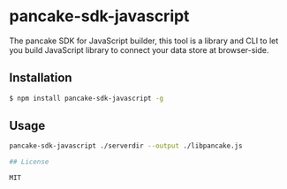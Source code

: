 # pancake-sdk-javascript

The pancake SDK for JavaScript builder, this tool is a library and CLI to let you build JavaScript library to
connect your data store at browser-side.

## Installation

```sh
$ npm install pancake-sdk-javascript -g
```

## Usage

```sh
pancake-sdk-javascript ./serverdir --output ./libpancake.js

## License

MIT
